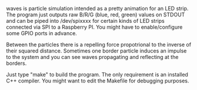 waves is particle simulation intended as a pretty animation for an LED strip.
The program just outputs raw B/R/G (blue, red, green) values on STDOUT and
can be piped into /dev/spixxxx for certain kinds of LED strips connected via
SPI to a Raspberry PI. You might have to enable/configure some GPIO ports
in advance.

Between the particles there is a repelling force propotrional to the inverse
of their squared distance. Sometimes one border particle induces an impulse
to the system and you can see waves propagating and reflecting at the borders.

Just type "make" to build the program. The only requirement is an installed
C++ compiler. You might want to edit the Makefile for debugging purposes.
